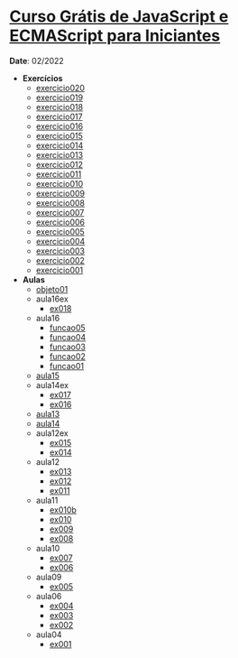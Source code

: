 <h1><a href="https://www.youtube.com/playlist?list=PLHz_AreHm4dlsK3Nr9GVvXCbpQyHQl1o1" target="_blank">Curso Grátis de JavaScript e ECMAScript para Iniciantes</a></h1>
<p><strong>Date</strong>: 02/2022</p>
<ul>
  <li><strong>Exercícios</strong>
    <ul>       
      <li><a href="https://khalilagazal.github.io/playground/curso-em-video/04-javascript/exercicios/ex020/" target="_blank">exercicio020</a></li>
      <li><a href="https://khalilagazal.github.io/playground/curso-em-video/04-javascript/exercicios/ex019/" target="_blank">exercicio019</a></li>
      <li><a href="https://khalilagazal.github.io/playground/curso-em-video/04-javascript/exercicios/ex018/" target="_blank">exercicio018</a></li>
      <li><a href="https://khalilagazal.github.io/playground/curso-em-video/04-javascript/exercicios/ex017/" target="_blank">exercicio017</a></li>
      <li><a href="https://khalilagazal.github.io/playground/curso-em-video/04-javascript/exercicios/ex016/" target="_blank">exercicio016</a></li>
      <li><a href="https://khalilagazal.github.io/playground/curso-em-video/04-javascript/exercicios/ex015/" target="_blank">exercicio015</a></li>
      <li><a href="https://khalilagazal.github.io/playground/curso-em-video/04-javascript/exercicios/ex014/" target="_blank">exercicio014</a></li>
      <li><a href="https://khalilagazal.github.io/playground/curso-em-video/04-javascript/exercicios/ex013/" target="_blank">exercicio013</a></li>
      <li><a href="https://khalilagazal.github.io/playground/curso-em-video/04-javascript/exercicios/ex012/" target="_blank">exercicio012</a></li>
      <li><a href="https://khalilagazal.github.io/playground/curso-em-video/04-javascript/exercicios/ex011/" target="_blank">exercicio011</a></li>
      <li><a href="https://khalilagazal.github.io/playground/curso-em-video/04-javascript/exercicios/ex010/" target="_blank">exercicio010</a></li>
      <li><a href="https://khalilagazal.github.io/playground/curso-em-video/04-javascript/exercicios/ex009/" target="_blank">exercicio009</a></li>
      <li><a href="https://khalilagazal.github.io/playground/curso-em-video/04-javascript/exercicios/ex008/" target="_blank">exercicio008</a></li>
      <li><a href="https://khalilagazal.github.io/playground/curso-em-video/04-javascript/exercicios/ex007/" target="_blank">exercicio007</a></li>
      <li><a href="https://khalilagazal.github.io/playground/curso-em-video/04-javascript/exercicios/ex006/" target="_blank">exercicio006</a></li>
      <li><a href="https://khalilagazal.github.io/playground/curso-em-video/04-javascript/exercicios/ex005/" target="_blank">exercicio005</a></li>
      <li><a href="https://khalilagazal.github.io/playground/curso-em-video/04-javascript/exercicios/ex004/" target="_blank">exercicio004</a></li>
      <li><a href="https://khalilagazal.github.io/playground/curso-em-video/04-javascript/exercicios/ex003/" target="_blank">exercicio003</a></li>
      <li><a href="https://khalilagazal.github.io/playground/curso-em-video/04-javascript/exercicios/ex002/" target="_blank">exercicio002</a></li>
      <li><a href="https://khalilagazal.github.io/playground/curso-em-video/04-javascript/exercicios/ex001/" target="_blank">exercicio001</a></li>
    </ul>
  </li>
  <li><strong>Aulas</strong>
    <ul>
      <li><a href="https://khalilagazal.github.io/playground/curso-em-video/04-javascript/aulas/aula17/objeto01.js" target="_blank">objeto01</a></li>
      <li>aula16ex
        <ul>
          <li><a href="https://khalilagazal.github.io/playground/curso-em-video/04-javascript/aulas/aula16ex/ex018/" target="_blank">ex018</a></li>
        </ul>
      </li>
      <li>aula16
        <ul>
          <li><a href="https://khalilagazal.github.io/playground/curso-em-video/04-javascript/aulas/aula16/funcao05.js" target="_blank">funcao05</a></li>
          <li><a href="https://khalilagazal.github.io/playground/curso-em-video/04-javascript/aulas/aula16/funcao04.js" target="_blank">funcao04</a></li>
          <li><a href="https://khalilagazal.github.io/playground/curso-em-video/04-javascript/aulas/aula16/funcao03.js" target="_blank">funcao03</a></li>
          <li><a href="https://khalilagazal.github.io/playground/curso-em-video/04-javascript/aulas/aula16/funcao02.js" target="_blank">funcao02</a></li>
          <li><a href="https://khalilagazal.github.io/playground/curso-em-video/04-javascript/aulas/aula16/funcao01.js" target="_blank">funcao01</a></li>
        </ul>
      </li>
      <li><a href="https://khalilagazal.github.io/playground/curso-em-video/04-javascript/aulas/aula15/vetor.js" target="_blank">aula15</a></li>
      <li>aula14ex
        <ul>
          <li><a href="https://khalilagazal.github.io/playground/curso-em-video/04-javascript/aulas/aula14ex/ex017/" target="_blank">ex017</a></li>
          <li><a href="https://khalilagazal.github.io/playground/curso-em-video/04-javascript/aulas/aula14ex/ex016/" target="_blank">ex016</a></li>
        </ul>
      </li>
      <li><a href="https://khalilagazal.github.io/playground/curso-em-video/04-javascript/aulas/aula13/ambiente.js" target="_blank">aula13</a></li>
      <li><a href="https://khalilagazal.github.io/playground/curso-em-video/04-javascript/aulas/aula14/ambiente.js" target="_blank">aula14</a></li>
      <li>aula12ex
        <ul>
          <li><a href="https://khalilagazal.github.io/playground/curso-em-video/04-javascript/aulas/aula12ex/ex015/" target="_blank">ex015</a></li>
          <li><a href="https://khalilagazal.github.io/playground/curso-em-video/04-javascript/aulas/aula12ex/ex014/" target="_blank">ex014</a></li>
        </ul>
      </li>
      <li>aula12
        <ul>
          <li><a href="https://khalilagazal.github.io/playground/curso-em-video/04-javascript/aulas/aula12/ex013.js" target="_blank">ex013</a></li>
          <li><a href="https://khalilagazal.github.io/playground/curso-em-video/04-javascript/aulas/aula12/ex012.js" target="_blank">ex012</a></li>
          <li><a href="https://khalilagazal.github.io/playground/curso-em-video/04-javascript/aulas/aula12/ex011.js" target="_blank">ex011</a></li>
        </ul>
      </li>
      <li>aula11
        <ul>
          <li><a href="https://khalilagazal.github.io/playground/curso-em-video/04-javascript/aulas/aula11/ex010b.html" target="_blank">ex010b</a></li>
          <li><a href="https://khalilagazal.github.io/playground/curso-em-video/04-javascript/aulas/aula11/ex010.html" target="_blank">ex010</a></li>
          <li><a href="https://khalilagazal.github.io/playground/curso-em-video/04-javascript/aulas/aula11/ex009.js" target="_blank">ex009</a></li>
          <li><a href="https://khalilagazal.github.io/playground/curso-em-video/04-javascript/aulas/aula11/ex008.js" target="_blank">ex008</a></li>
        </ul>
      </li>
      <li>aula10
        <ul>
          <li><a href="https://khalilagazal.github.io/playground/curso-em-video/04-javascript/aulas/aula10/ex007.html" target="_blank">ex007</a></li>
          <li><a href="https://khalilagazal.github.io/playground/curso-em-video/04-javascript/aulas/aula10/ex006.html" target="_blank">ex006</a></li>
        </ul>
      </li>
      <li>aula09
        <ul>
          <li><a href="https://khalilagazal.github.io/playground/curso-em-video/04-javascript/aulas/aula09/ex005.html" target="_blank">ex005</a></li>
        </ul>
      </li>
      <li>aula06
        <ul>
          <li><a href="https://khalilagazal.github.io/playground/curso-em-video/04-javascript/aulas/aula06/ex004.html" target="_blank">ex004</a></li>
          <li><a href="https://khalilagazal.github.io/playground/curso-em-video/04-javascript/aulas/aula06/ex003.html" target="_blank">ex003</a></li>
          <li><a href="https://khalilagazal.github.io/playground/curso-em-video/04-javascript/aulas/aula06/ex002.html" target="_blank">ex002</a></li>
        </ul>
      </li>
      <li>aula04
        <ul>
          <li><a href="https://khalilagazal.github.io/playground/curso-em-video/04-javascript/aulas/aula04/ex001.html" target="_blank">ex001</a></li>
        </ul>
      </li>     
    </ul>
  </li>
</ul>
